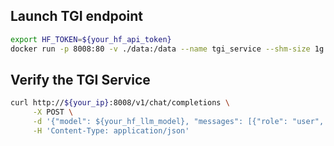 ## Launch TGI endpoint

```bash
export HF_TOKEN=${your_hf_api_token}
docker run -p 8008:80 -v ./data:/data --name tgi_service --shm-size 1g ghcr.io/huggingface/text-generation-inference:2.1.0 --model-id ${your_hf_llm_model}
```

## Verify the TGI Service

```bash
curl http://${your_ip}:8008/v1/chat/completions \
     -X POST \
     -d '{"model": ${your_hf_llm_model}, "messages": [{"role": "user", "content": "What is Deep Learning?"}], "max_tokens":17}' \
     -H 'Content-Type: application/json'
```
